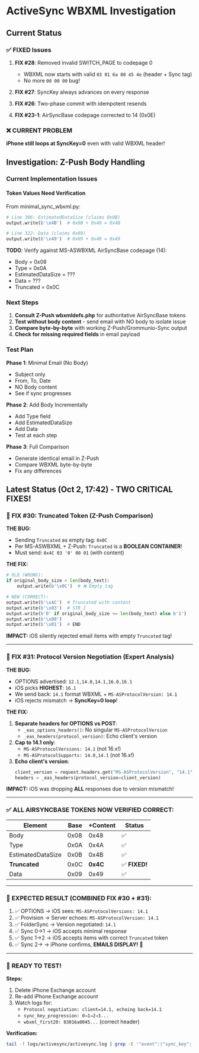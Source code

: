 # ActiveSync WBXML Investigation

## Current Status

### ✅ FIXED Issues
1. **FIX #28**: Removed invalid SWITCH_PAGE to codepage 0
   - WBXML now starts with valid `03 01 6a 00 45 4e` (header + Sync tag)
   - No more `00 00 00` bug!

2. **FIX #27**: SyncKey always advances on every response
3. **FIX #26**: Two-phase commit with idempotent resends
4. **FIX #23-1**: AirSyncBase codepage corrected to 14 (0x0E)

### ❌ CURRENT PROBLEM
**iPhone still loops at SyncKey=0** even with valid WBXML header!

## Investigation: Z-Push Body Handling

### Current Implementation Issues

#### Token Values Need Verification
From minimal_sync_wbxml.py:
```python
# Line 306: EstimatedDataSize (claims 0x0B)
output.write(b'\x4B')  # 0x0B + 0x40 = 0x4B

# Line 322: Data (claims 0x09)
output.write(b'\x49')  # 0x09 + 0x40 = 0x49
```

**TODO**: Verify against MS-ASWBXML AirSyncBase codepage (14):
- Body = 0x08
- Type = 0x0A  
- EstimatedDataSize = ???
- Data = ???
- Truncated = 0x0C

### Next Steps

1. **Consult Z-Push wbxmldefs.php** for authoritative AirSyncBase tokens
2. **Test without body content** - send email with NO body to isolate issue
3. **Compare byte-by-byte** with working Z-Push/Grommunio-Sync output
4. **Check for missing required fields** in email payload

### Test Plan

**Phase 1**: Minimal Email (No Body)
- Subject only
- From, To, Date
- NO Body content
- See if sync progresses

**Phase 2**: Add Body Incrementally
- Add Type field
- Add EstimatedDataSize
- Add Data
- Test at each step

**Phase 3**: Full Comparison
- Generate identical email in Z-Push
- Compare WBXML byte-by-byte
- Fix any differences

## Latest Status (Oct 2, 17:42) - TWO CRITICAL FIXES!

### 🎉 **FIX #30: Truncated Token (Z-Push Comparison)**
**THE BUG:**
- Sending `Truncated` as empty tag: `0x0C`
- Per MS-ASWBXML + Z-Push: `Truncated` is a **BOOLEAN CONTAINER**!
- Must send: `0x4C 03 '0' 00 01` (with content)

**THE FIX:**
```python
# OLD (WRONG):
if original_body_size > len(body_text):
    output.write(b'\x0C')  # ❌ Empty tag

# NEW (CORRECT):
output.write(b'\x4C')  # Truncated with content
output.write(b'\x03')  # STR_I
output.write(b'0' if original_body_size <= len(body_text) else b'1')
output.write(b'\x00')
output.write(b'\x01')  # END
```

**IMPACT:** iOS silently rejected email items with empty `Truncated` tag!

---

### 🎉 **FIX #31: Protocol Version Negotiation (Expert Analysis)**
**THE BUG:**
- OPTIONS advertised: `12.1,14.0,14.1,16.0,16.1`
- iOS picks **HIGHEST**: `16.1`
- We send back: `14.1` format WBXML + `MS-ASProtocolVersion: 14.1`
- iOS rejects mismatch → **SyncKey=0 loop**!

**THE FIX:**
1. **Separate headers for OPTIONS vs POST**:
   - `_eas_options_headers()`: No singular `MS-ASProtocolVersion`
   - `_eas_headers(protocol_version)`: Echo client's version
2. **Cap to 14.1 only**:
   - `MS-ASProtocolVersions: 14.1` (not 16.x!)
   - `MS-ASProtocolSupports: 14.0,14.1` (not 16.x!)
3. **Echo client's version**:
   ```python
   client_version = request.headers.get("MS-ASProtocolVersion", "14.1")
   headers = _eas_headers(protocol_version=client_version)
   ```

**IMPACT:** iOS was dropping **ALL** responses due to version mismatch!

---

### ✅ **ALL AIRSYNCBASE TOKENS NOW VERIFIED CORRECT:**
| Element           | Base | +Content | Status |
|-------------------|------|----------|--------|
| Body              | 0x08 | 0x48     | ✅     |
| Type              | 0x0A | 0x4A     | ✅     |
| EstimatedDataSize | 0x0B | 0x4B     | ✅     |
| **Truncated**     | 0x0C | **0x4C** | ✅ **FIXED!** |
| Data              | 0x09 | 0x49     | ✅     |

---

### 🎯 **EXPECTED RESULT (COMBINED FIX #30 + #31):**
1. ✅ OPTIONS → iOS sees: `MS-ASProtocolVersions: 14.1`
2. ✅ Provision → Server echoes: `MS-ASProtocolVersion: 14.1`
3. ✅ FolderSync → Version negotiated: `14.1`
4. ✅ Sync 0→1 → iOS accepts minimal response
5. ✅ Sync 1→2 → iOS accepts items with correct `Truncated` token
6. ✅ Sync 2→ → iPhone confirms, **EMAILS DISPLAY!** 📧

---

### 📱 **READY TO TEST!**
**Steps:**
1. Delete iPhone Exchange account
2. Re-add iPhone Exchange account
3. Watch logs for:
   - `Protocol negotiation: client=14.1, echoing back=14.1`
   - `sync_key_progression: 0→1→2→3...`
   - `wbxml_first20: 03016a0045...` (correct header)

**Verification:**
```bash
tail -f logs/activesync/activesync.log | grep -E '"event":|"sync_key":'
```
